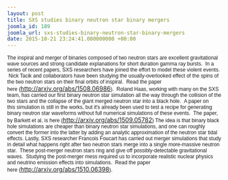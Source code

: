 ```yaml
---
layout: post
title: SXS studies binary neutron star binary mergers
joomla_id: 189
joomla_url: sxs-studies-binary-neutron-star-binary-mergers
date: 2015-10-21 23:24:41.000000000 +00:00
---
```

<span style="font-family: Helvetica; font-size: 12px; line-height: normal;"></span><span style="font-family: Helvetica; font-size: 12px; line-height: normal;">The inspiral and merger of binaries composed of two neutron&nbsp;</span><span style="font-family: Helvetica; font-size: 12px; line-height: normal;">stars are excellent gravitational wave sources and strong candidate&nbsp;</span><span style="font-family: Helvetica; font-size: 12px; line-height: normal;">explanations for short duration gamma ray bursts. &nbsp;In a series of&nbsp;</span><span style="font-family: Helvetica; font-size: 12px; line-height: normal;">recent papers, SXS researchers have joined the effort to model these&nbsp;</span><span style="font-family: Helvetica; font-size: 12px; line-height: normal;">violent events. &nbsp;Nick Tacik and collaborators have been studying the&nbsp;</span><span style="font-family: Helvetica; font-size: 12px; line-height: normal;">usually-overlooked effect of the spins of the two neutron stars on&nbsp;</span><span style="font-family: Helvetica; font-size: 12px; line-height: normal;">their final orbits of inspiral. &nbsp;Read the paper here&nbsp;</span><span style="font-family: Helvetica; font-size: 12px; line-height: normal;">(</span><a href="http://arxiv.org/abs/1508.06986" style="font-family: Helvetica; font-size: 12px; line-height: normal;">http://arxiv.org/abs/1508.06986</a><span style="font-family: Helvetica; font-size: 12px; line-height: normal;">). &nbsp;Roland Haas, working with many on&nbsp;</span><span style="font-family: Helvetica; font-size: 12px; line-height: normal;">the SXS team, has carried our first binary neutron star simulation all&nbsp;</span><span style="font-family: Helvetica; font-size: 12px; line-height: normal;">the way through the collision of the two stars and the collapse of the&nbsp;</span><span style="font-family: Helvetica; font-size: 12px; line-height: normal;">giant merged neutron star into a black hole. &nbsp;A paper on this&nbsp;</span><span style="font-family: Helvetica; font-size: 12px; line-height: normal;">simulation is still in the works, but it's already been used to test a </span><span style="font-family: Helvetica; font-size: 12px; line-height: normal;">recipe for generating binary neutron star waveforms without full&nbsp;</span><span style="font-family: Helvetica; font-size: 12px; line-height: normal;">numerical simulations of these events. &nbsp;The paper, by Barkett et al,&nbsp;</span><span style="font-family: Helvetica; font-size: 12px; line-height: normal;">is here (</span><a href="http://arxiv.org/abs/1509.05782" style="font-family: Helvetica; font-size: 12px; line-height: normal;">http://arxiv.org/abs/1509.05782</a><span style="font-family: Helvetica; font-size: 12px; line-height: normal;">) The idea is that binary&nbsp;</span><span style="font-family: Helvetica; font-size: 12px; line-height: normal;">black hole simulations are cheaper than binary neutron star&nbsp;</span><span style="font-family: Helvetica; font-size: 12px; line-height: normal;">simulations, and one can roughly convert the former into the latter by&nbsp;</span><span style="font-family: Helvetica; font-size: 12px; line-height: normal;">adding an analytic approximation of the neutron star tidal effects.&nbsp;</span><span style="font-family: Helvetica; font-size: 12px; line-height: normal;">Lastly, SXS researcher Francois Foucart has carried out merger&nbsp;</span><span style="font-family: Helvetica; font-size: 12px; line-height: normal;">simulations that study in detail what happens right after two neutron&nbsp;</span><span style="font-family: Helvetica; font-size: 12px; line-height: normal;">stars merge into a single more-massive neutron star. &nbsp;These&nbsp;</span><span style="font-family: Helvetica; font-size: 12px; line-height: normal;">post-merger neutron stars ring and give off possibly-detectable&nbsp;</span><span style="font-family: Helvetica; font-size: 12px; line-height: normal;">gravitational waves. &nbsp;Studying the post-merger mess required us to&nbsp;</span><span style="font-family: Helvetica; font-size: 12px; line-height: normal;">incorporate realistic nuclear physics and neutrino emission effects&nbsp;</span><span style="font-family: Helvetica; font-size: 12px; line-height: normal;">into simulations. &nbsp;Read the paper here&nbsp;</span><span style="font-family: Helvetica; font-size: 12px; line-height: normal;">(</span><a href="http://arxiv.org/abs/1510.06398" style="font-family: Helvetica; font-size: 12px; line-height: normal;">http://arxiv.org/abs/1510.06398</a><span style="font-family: Helvetica; font-size: 12px; line-height: normal;">).</span>
